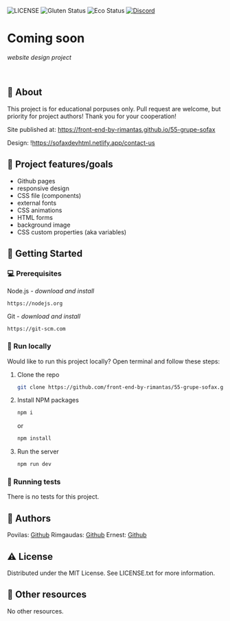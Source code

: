 ![LICENSE](https://img.shields.io/badge/license-MIT-blue.svg?style=flat-square)
![Gluten Status](https://img.shields.io/badge/Gluten-Free-green.svg)
![Eco Status](https://img.shields.io/badge/ECO-Friendly-green.svg)
[![Discord](https://discord.com/api/guilds/571393319201144843/widget.png)](https://discord.gg/dRwW4rw)

# Coming soon

_website design project_

<br>

## 🌟 About

This project is for educational porpuses only. Pull request are welcome, but priority for project authors! Thank you for your cooperation!

Site published at: https://front-end-by-rimantas.github.io/55-grupe-sofax

Design: !https://sofaxdevhtml.netlify.app/contact-us

## 🎯 Project features/goals

- Github pages
- responsive design
- CSS file (components)
- external fonts
- CSS animations
- HTML forms
- background image
- CSS custom properties (aka variables)

## 🧰 Getting Started

### 💻 Prerequisites

Node.js - _download and install_

```
https://nodejs.org
```

Git - _download and install_

```
https://git-scm.com
```

### 🏃 Run locally

Would like to run this project locally? Open terminal and follow these steps:

1. Clone the repo
   ```sh
   git clone https://github.com/front-end-by-rimantas/55-grupe-sofax.git
   ```
2. Install NPM packages
   ```sh
   npm i
   ```
   or
   ```sh
   npm install
   ```
3. Run the server
   ```sh
   npm run dev
   ```

### 🧪 Running tests

There is no tests for this project.

## 🎅 Authors

Povilas: [Github](https://github.com/PovDai)
Rimgaudas: [Github](https://github.com/RimgaudasGreenhat)
Ernest: [Github](https://github.com/splatt141)

## ⚠️ License

Distributed under the MIT License. See LICENSE.txt for more information.

## 🔗 Other resources

No other resources.
